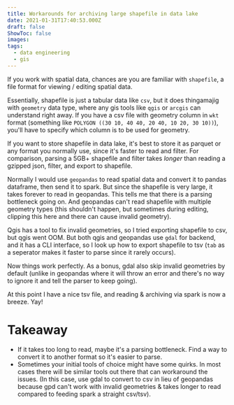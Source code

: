 ```yaml
---
title: Workarounds for archiving large shapefile in data lake
date: 2021-01-31T17:40:53.000Z
draft: false
ShowToc: false
images:
tags:
  - data engineering
  - gis
---
```


If you work with spatial data, chances are you are familiar with `shapefile`, a file format for viewing / editing spatial data.

Essentially, shapefile is just a tabular data like `csv`, but it does thingamajig with `geometry` data type, where any gis tools like `qgis` or `arcgis` can understand right away. If you have a csv file with geometry column in `wkt` format (something like `POLYGON ((30 10, 40 40, 20 40, 10 20, 30 10))`), you'll have to specify which column is to be used for geometry.

If you want to store shapefile in data lake, it's best to store it as parquet or any format you normally use, since it's faster to read and filter. For comparison, parsing a 5GB+ shapefile and filter takes _longer_ than reading a gzipped json, filter, and export to shapefile.

Normally I would use `geopandas` to read spatial data and convert it to pandas dataframe, then send it to spark. But since the shapefile is very large, it takes forever to read in geopandas. This tells me that there is a parsing bottleneck going on. And geopandas can't read shapefile with multiple geometry types (this shouldn't happen, but sometimes during editing, clipping this here and there can cause invalid geometry).

Qgis has a tool to fix invalid geometries, so I tried exporting shapefile to csv, but qgis went OOM. But both qgis and geopandas use `gdal` for backend, and it has a CLI interface, so I look up how to export shapefile to tsv (`tab` as a seperator makes it faster to parse since it rarely occurs).

Now things work perfectly. As a bonus, gdal also skip invalid geometries by default (unlike in geopandas where it will throw an error and there's no way to ignore it and tell the parser to keep going).

At this point I have a nice tsv file, and reading & archiving via spark is now a breeze. Yay!

# Takeaway

- If it takes too long to read, maybe it's a parsing bottleneck. Find a way to convert it to another format so it's easier to parse.
- Sometimes your initial tools of choice might have some quirks. In most cases there will be similar tools out there that can workaround the issues. (In this case, use gdal to convert to csv in lieu of geopandas because gpd can't work with invalid geometries & takes longer to read compared to feeding spark a straight csv/tsv).
